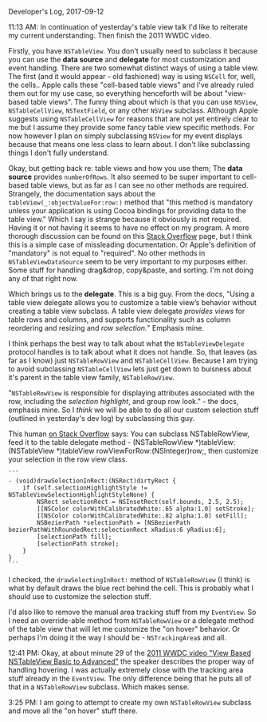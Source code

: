 Developer's Log, 2017-09-12

11:13 AM: In continuation of yesterday's table view talk I'd like to reiterate my current understanding. Then finish the 2011 WWDC video.

Firstly, you have `NSTableView`. You don't usually need to subclass it because you can use the **data source** and **delegate** for most customization and event handling. There are two somewhat distinct ways of using a table view. The first (and it would appear - old fashioned) way is using `NSCell` for, well, the cells.. Apple calls these "cell-based table views" and I've already ruled them out for my use case, so everything henceforth will be about "view-based table views". The funny thing about which is that you can use `NSView`, `NSTableCellView`, `NSTextField`, or any other `NSView` subclass. Although Apple suggests using `NSTableCellView` for reasons that are not yet entirely clear to me but I assume they provide some fancy table view specific methods. For now however I plan on simply subclassing `NSView` for my event displays because that means one less class to learn about. I don't like subclassing things I don't fully understand.

Okay, but getting back re: table views and how you use them; The **data source** provides `numberOfRows`. It also seemed to be super important to cell-based table views, but as far as I can see no other methods are required. Strangely, the documentation says about the `tableView(_:objectValueFor:row:)` method that "this method is mandatory unless your application is using Cocoa bindings for providing data to the table view." Which I say is strange because it obviously is not required. Having it or not having it seems to have no effect on my program. A more thorough discussion can be found on this [Stack Overflow](https://stackoverflow.com/questions/41708427/purpose-of-tableview-objectvalueforrow) page, but I think this is a simple case of missleading documentation. Or Apple's definition of "mandatory" is not equal to "required". No other methods in `NSTableViewDataSource` seem to be very important to my purposes either. Some stuff for handling drag&drop, copy&paste, and sorting. I'm not doing any of that right now.

Which brings us to the **delegate**. This is a big guy. From the docs, "Using a table view delegate allows you to customize a table view’s behavior without creating a table view subclass. A table view delegate *provides views* for table rows and columns, and supports functionality such as column reordering and resizing and *row selection.*" Emphasis mine.

I think perhaps the best way to talk about what the `NSTableViewDelegate` protocol handles is to talk about what it does not handle. So, that leaves (as far as I know) just `NSTableRowView` and `NSTableCellView`. Because I am trying to avoid subclassing `NSTableCellView` lets just get down to buisness about it's parent in the table view family, `NSTableRowView`.

"`NSTableRowView` is responsible for displaying attributes associated with the row, including the *selection highlight*, and group row look." - the docs, emphasis mine. So I *think* we will be able to do all our custom selection stuff (outlined in yesterday's dev log) by subclassing this guy.

This human [on Stack Overflow](https://stackoverflow.com/questions/9463871/change-selection-color-on-view-based-nstableview) says:
    You can subclass NSTableRowView, feed it to the table delegate method - (NSTableRowView *)tableView:(NSTableView *)tableView rowViewForRow:(NSInteger)row;, then customize your selection in the row view class.

    ```
    - (void)drawSelectionInRect:(NSRect)dirtyRect {
        if (self.selectionHighlightStyle != NSTableViewSelectionHighlightStyleNone) {
            NSRect selectionRect = NSInsetRect(self.bounds, 2.5, 2.5);
            [[NSColor colorWithCalibratedWhite:.65 alpha:1.0] setStroke];
            [[NSColor colorWithCalibratedWhite:.82 alpha:1.0] setFill];
            NSBezierPath *selectionPath = [NSBezierPath bezierPathWithRoundedRect:selectionRect xRadius:6 yRadius:6];
            [selectionPath fill];
            [selectionPath stroke];
        }
    }
    ```
    
I checked, the `drawSelectingInRect:` method of `NSTableRowView` (I think) is what by default draws the blue rect behind the cell. This is probably what I should use to customize the selection stuff.

I'd also like to remove the manual area tracking stuff from my `EventView`. So I need an override-able method from `NSTableRowView` or a delegate method of the table view that will let me customize the "on hover" behavior. Or perhaps I'm doing it the way I should be - `NSTrackingArea`s and all.

12:41 PM: Okay, at about minute 29 of the [2011 WWDC video "View Based NSTableView Basic to Advanced"](https://developer.apple.com/videos/play/wwdc2011/120/) the speaker describes the proper way of handling hovering. I was actually extremely close with the tracking area stuff already in the `EventView`. The only difference being that he puts all of that in a `NSTableRowView` subclass. Which makes sense.

3:25 PM: I am going to attempt to create my own `NSTableRowView` subclass and move all the "on hover" stuff there.


